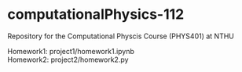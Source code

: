 # computationalPhysics-112
Repository for the Computational Physcis Course (PHYS401) at NTHU

Homework1: project1/homework1.ipynb  
Homework2: project2/homework2.py
